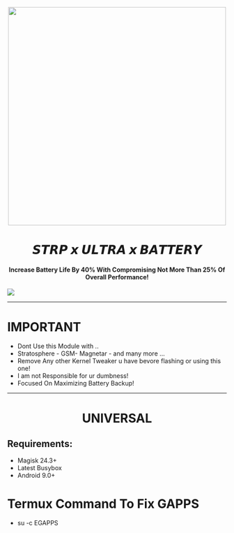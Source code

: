  <p align="center"><a href="https://t.me/AndroidRootModulesCommunity"><img src="https://i.imgur.com/NefsboI.png" width="500"></a></p>  
 <h1 align="center"><b> 𝙎𝙏𝙍𝙋 𝙭 𝙐𝙇𝙏𝙍𝘼 𝙭 𝘽𝘼𝙏𝙏𝙀𝙍𝙔 </b></h1> 
 <h4 align="center">Increase Battery Life By 40% With Compromising Not More Than 25% Of Overall Performance!</h4>

 <a href="https://t.me/AndroidRootModulesCommunity"><img src="https://img.shields.io/badge/Join-Telegram%20Channel-red.svg?logo=Telegram"></a>

--------

# IMPORTANT
- Dont Use this Module with ..
- Stratosphere - GSM- Magnetar - and many more ...
- Remove Any other Kernel Tweaker u have bevore flashing or using this one!
- I am not Responsible for ur dumbness!
- Focused On Maximizing Battery Backup!

--------

 <h1 align="center"><b> UNIVERSAL </b></h1> 

## Requirements:
- Magisk 24.3+
- Latest Busybox
- Android 9.0+

# Termux Command To Fix GAPPS
- su -c EGAPPS

